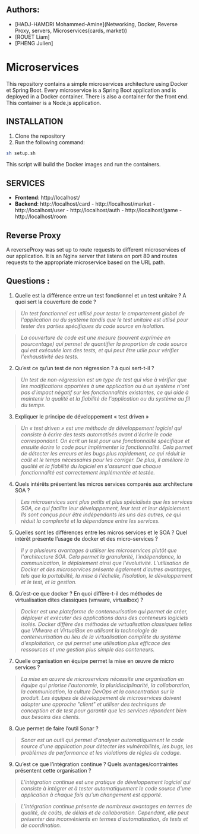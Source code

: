 ## Authors:
- [HADJ-HAMDRI Mohammed-Amine](Networking, Docker, Reverse Proxy, servers, Microservices(cards, market))
- [ROUET Liam]
- [PHENG Julien]


# Microservices
This repository contains a simple microservices architecture using Docker et Spring Boot.
Every microservice is a Spring Boot application and is deployed in a Docker container.
There is also a container for the front end. This container is a Node.js application.


## INSTALLATION
1. Clone the repository
2. Run the following command:
```bash
sh setup.sh
```
This script will build the Docker images and run the containers.

## SERVICES
- **Frontend**: http://localhost/
- **Backend**:  http://localhost/card
              - http://localhost/market
              - http://localhost/user
              - http://localhost/auth
              - http://localhost/game
              - http://localhost/room
  
## Reverse Proxy
A reverseProxy was set up to route requests to different microservices of our application. It is an Nginx server that listens on port 80 and routes requests to the appropriate microservice based on the URL path.

## Questions :
1. Quelle est la différence entre un test fonctionnel et un test unitaire ? A quoi sert la couverture de code ? 

> *Un test fonctionnel est utilisé pour tester le cmportement global de l'application ou du système tandis que le test unitaire est utlisé pour tester des parties spécifiques du code source en isolation.*

> *La couverture de code est une mesure (souvent exprimée en pourcentage) qui permet de quantifier la proportion de code source qui est exécutée lors des tests, et qui peut être utile pour vérifier l'exhaustivité des tests.*

2. Qu’est ce qu’un test de non régression ? à quoi sert-t-il ?

> *Un test de non-régression est un type de test qui vise à vérifier que les modifications apportées à une application ou à un système n'ont pas d'impact négatif sur les fonctionnalités existantes, ce qui aide à maintenir la qualité et la fiabilité de l'application ou du système au fil du temps.*

3. Expliquer le principe de développement « test driven »

> *Un « test driven » est une méthode de développement logiciel qui consiste à écrire des tests automatisés avant d'écrire le code correspondant. On écrit un test pour une fonctionnalité spécifique et ensuite écrire le code pour implémenter la fonctionnalité. Cela permet de détecter les erreurs et les bugs plus rapidement, ce qui réduit le coût et le temps nécessaires pour les corriger. De plus, il améliore la qualité et la fiabilité du logiciel en s'assurant que chaque fonctionnalité est correctement implémentée et testée.*

4. Quels intérêts présentent les micros services comparés aux architecture SOA ?

> *Les microservices sont plus petits et plus spécialisés que les services SOA, ce qui facilite leur développement, leur test et leur déploiement. Ils sont conçus pour être indépendants les uns des autres, ce qui réduit la complexité et la dépendance entre les services.*

5. Quelles sont les différences entre les micros services et le SOA ? Quel intérêt présente l’usage de docker et des micro-services ?

> *Il y a plusieurs avantages à utiliser les microservices plutôt que l'architecture SOA. Cela permet la granularité, l'indépendance, la communication, le déploiement ainsi que l'évolutivité. L'utilisation de Docker et des microservices présente également d'autres avantages, tels que la portabilité, la mise à l'échelle, l'isolation, le développement et le test, et la gestion.*

6. Qu’est-ce que docker ? En quoi diffère-t-il des méthodes de virtualisation dites classiques (vmware, virtualbox) ?

> *Docker est une plateforme de conteneurisation qui permet de créer, déployer et exécuter des applications dans des conteneurs logiciels isolés. Docker diffère des méthodes de virtualisation classiques telles que VMware et VirtualBox en utilisant la technologie de conteneurisation au lieu de la virtualisation complète du système d'exploitation, ce qui permet une utilisation plus efficace des ressources et une gestion plus simple des conteneurs.*

7. Quelle organisation en équipe permet la mise en œuvre de micro services ?

> *La mise en œuvre de microservices nécessite une organisation en équipe qui priorise l'autonomie, la pluridisciplinarité, la collaboration, la communication, la culture DevOps et la concentration sur le produit. Les équipes de développement de microservices doivent adopter une approche "client" et utiliser des techniques de conception et de test pour garantir que les services répondent bien aux besoins des clients.*

8. Que permet de faire l’outil Sonar ?

> *Sonar est un outil qui permet d'analyser automatiquement le code source d'une application pour détecter les vulnérabilités, les bugs, les problèmes de performance et les violations de règles de codage.*

9. Qu’est ce que l’intégration continue ? Quels avantages/contraintes présentent cette organisation ?

> *L'intégration continue est une pratique de développement logiciel qui consiste à intégrer et à tester automatiquement le code source d'une application à chaque fois qu'un changement est apporté.*

> *L'intégration continue présente de nombreux avantages en termes de qualité, de coûts, de délais et de collaboration. Cependant, elle peut présenter des inconvénients en termes d'automatisation, de tests et de coordination.*